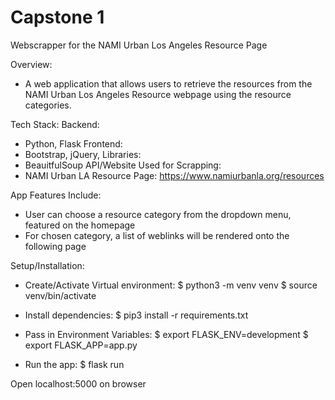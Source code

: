 # Capstone 1

Webscrapper for the NAMI Urban Los Angeles Resource Page

Overview: 
- A web application that allows users to retrieve the resources from the NAMI Urban Los Angeles Resource webpage using the resource categories. 

Tech Stack:
Backend: 
- Python, Flask
Frontend: 
- Bootstrap, jQuery, 
Libraries:
- BeauitfulSoup
API/Website Used for Scrapping:
- NAMI Urban LA Resource Page: https://www.namiurbanla.org/resources

App Features Include:
- User can choose a resource category from the dropdown menu, featured on the homepage
-  For chosen category, a list of weblinks will be rendered onto the following page

Setup/Installation:
- Create/Activate Virtual environment:
    $ python3 -m venv venv
    $ source venv/bin/activate

- Install dependencies:
    $ pip3 install -r requirements.txt

- Pass in Environment Variables:
    $ export FLASK_ENV=development
    $ export FLASK_APP=app.py

- Run the app:
    $ flask run

Open localhost:5000 on browser




